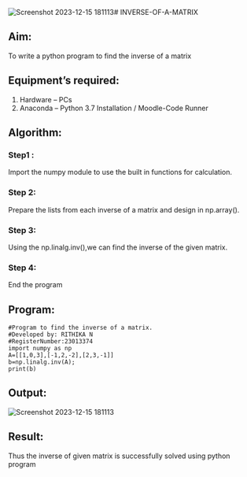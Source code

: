 ![Screenshot 2023-12-15 181113](https://github.com/Rithikachezhian/INVERSE-OF-A-MATRIX/assets/145742406/a6aeddcf-8eb6-4f85-91c2-96bf0b2766f2)# INVERSE-OF-A-MATRIX
## Aim:
To write a python program to find the inverse of a matrix
## Equipment’s required:
1. 	Hardware – PCs
2. 	Anaconda – Python 3.7 Installation / Moodle-Code Runner
## Algorithm:
### Step1 : 
Import the numpy module to use the built in functions for calculation.

### Step 2: 
Prepare the lists from each inverse of a matrix and design in np.array().

### Step 3:
Using the np.linalg.inv(),we can find the inverse of the given matrix.

### Step 4: 
End the program
## Program:
```
#Program to find the inverse of a matrix.
#Developed by: RITHIKA N
#RegisterNumber:23013374
import numpy as np
A=[[1,0,3],[-1,2,-2],[2,3,-1]]
b=np.linalg.inv(A);
print(b)
```
## Output:
![Screenshot 2023-12-15 181113](https://github.com/Rithikachezhian/INVERSE-OF-A-MATRIX/assets/145742406/213a520e-c98d-44c7-b0ab-8ef8db932d96)


## Result:
Thus the inverse of given matrix is successfully solved using python program

